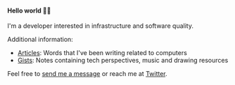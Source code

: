 #### Hello world :wave::mate:

I'm a developer interested in infrastructure and software quality.

Additional information:
- [Articles](https://medium.com/@gustavo_f): Words that I've been writing related to computers
- [Gists](https://gist.github.com/gustavo-freitas): Notes containing tech perspectives, music and drawing resources

Feel free to [send me a message](mailto:gustavof@gmail.com) or reach me at [Twitter](https://twitter.com/gustavo_freitas).
